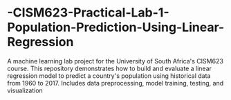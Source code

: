 # -CISM623-Practical-Lab-1-Population-Prediction-Using-Linear-Regression
A machine learning lab project for the University of South Africa's CISM623 course. This repository demonstrates how to build and evaluate a linear regression model to predict a country's population using historical data from 1960 to 2017. Includes data preprocessing, model training, testing, and visualization
